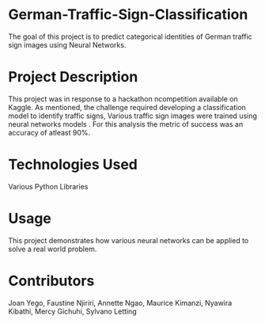 # German-Traffic-Sign-Classification

The goal of this project is to predict categorical identities of German traffic sign images using Neural Networks.


# Project Description

This project was in response to a hackathon ncompetition available on Kaggle. As mentioned, the challenge required developing a classification model to identify traffic signs, Various traffic sign images were trained using neural networks models . For this analysis the metric of success was an accuracy of atleast 90%. 

# Technologies Used

Various Python Libraries

# Usage

This project demonstrates how various neural networks can be applied to solve a real world problem.

# Contributors

Joan Yego, Faustine Njiriri, Annette Ngao, Maurice Kimanzi, Nyawira Kibathi, Mercy Gichuhi, Sylvano Letting
